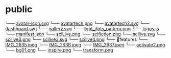 # public

└── [avatar-icon.svg](https://github.com/biggeye/scilive-b/blob/main/public/avatar-icon.svg)
└── [avatartech.png](https://github.com/biggeye/scilive-b/blob/main/public/avatartech.png)
└── [avatartech2.svg](https://github.com/biggeye/scilive-b/blob/main/public/avatartech2.svg)
└── [dashboard.svg](https://github.com/biggeye/scilive-b/blob/main/public/dashboard.svg)
└── [gallery.svg](https://github.com/biggeye/scilive-b/blob/main/public/gallery.svg)
└── [light_dots_pattern.png](https://github.com/biggeye/scilive-b/blob/main/public/light_dots_pattern.png)
└── [logos.js](https://github.com/biggeye/scilive-b/blob/main/public/logos.js)
└── [manifest.json](https://github.com/biggeye/scilive-b/blob/main/public/manifest.json)
└── [sciLive.png](https://github.com/biggeye/scilive-b/blob/main/public/sciLive.png)
└── [scifiction.png](https://github.com/biggeye/scilive-b/blob/main/public/scifiction.png)
└── [scilive.svg](https://github.com/biggeye/scilive-b/blob/main/public/scilive.svg)
└── [scilive3.png](https://github.com/biggeye/scilive-b/blob/main/public/scilive3.png)
└── [scilive3.svg](https://github.com/biggeye/scilive-b/blob/main/public/scilive3.svg)
└── [scilive4.png](https://github.com/biggeye/scilive-b/blob/main/public/scilive4.png)
└── 📁features
    └── [IMG_2635.jpeg](https://github.com/biggeye/scilive-b/blob/main/public/features/IMG_2635.jpeg)
    └── [IMG_2636.jpeg](https://github.com/biggeye/scilive-b/blob/main/public/features/IMG_2636.jpeg)
    └── [IMG_2637.jpeg](https://github.com/biggeye/scilive-b/blob/main/public/features/IMG_2637.jpeg)
    └── [activate2.png](https://github.com/biggeye/scilive-b/blob/main/public/features/activate2.png)
    └── [bg01.png](https://github.com/biggeye/scilive-b/blob/main/public/features/bg01.png)
    └── [inspire.png](https://github.com/biggeye/scilive-b/blob/main/public/features/inspire.png)
    └── [transform.png](https://github.com/biggeye/scilive-b/blob/main/public/features/transform.png)
